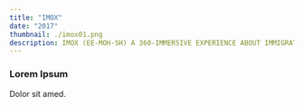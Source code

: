 ```yaml
---
title: "IMOX"
date: "2017"
thumbnail: ./imox01.png
description: IMOX (EE-MOH-SH) A 360-IMMERSIVE EXPERIENCE ABOUT IMMIGRATION. BECOME A DROP OF WATER AND TRAVEL THROUGH TIME
---
```


### Lorem Ipsum

Dolor sit amed.